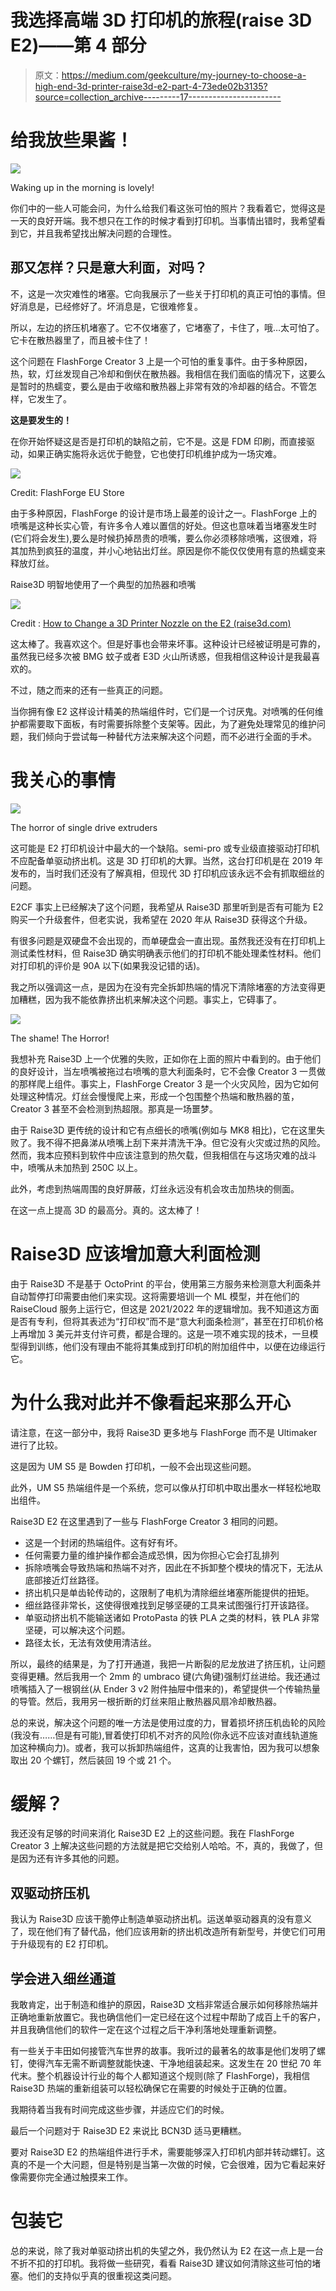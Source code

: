 # 我选择高端 3D 打印机的旅程(raise 3D E2)——第 4 部分

> 原文：<https://medium.com/geekculture/my-journey-to-choose-a-high-end-3d-printer-raise3d-e2-part-4-73ede02b3135?source=collection_archive---------17----------------------->

# 给我放些果酱！

![](img/bfea6ae9a97bfb6601067570079d2900.png)

Waking up in the morning is lovely!

你们中的一些人可能会问，为什么给我们看这张可怕的照片？我看着它，觉得这是一天的良好开端。我不想只在工作的时候才看到打印机。当事情出错时，我希望看到它，并且我希望找出解决问题的合理性。

## 那又怎样？只是意大利面，对吗？

不，这是一次灾难性的堵塞。它向我展示了一些关于打印机的真正可怕的事情。但好消息是，已经修好了。坏消息是，它很难修复。

所以，左边的挤压机堵塞了。它不仅堵塞了，它堵塞了，卡住了，哦…太可怕了。它卡在散热器里了，而且被卡住了！

这个问题在 FlashForge Creator 3 上是一个可怕的重复事件。由于多种原因，热，软，灯丝发现自己冷却和倒伏在散热器。我相信在我们面临的情况下，这要么是暂时的热蠕变，要么是由于收缩和散热器上非常有效的冷却器的结合。不管怎样，它发生了。

**这是要发生的！**

在你开始怀疑这是否是打印机的缺陷之前，它不是。这是 FDM 印刷，而直接驱动，如果正确实施将永远优于鲍登，它也使打印机维护成为一场灾难。

![](img/f8451f17a4edc51226d04c1437108334.png)

Credit: FlashForge EU Store

由于多种原因，FlashForge 的设计是市场上最差的设计之一。FlashForge 上的喷嘴是这种长实心管，有许多令人难以置信的好处。但这也意味着当堵塞发生时(它们将会发生),要么是时候扔掉昂贵的喷嘴，要么你必须移除喷嘴，这很难，将其加热到疯狂的温度，并小心地钻出灯丝。原因是你不能仅仅使用有意的热蠕变来释放灯丝。

Raise3D 明智地使用了一个典型的加热器和喷嘴

![](img/37ddb3bf2aa32cd1e315daf3c67b395f.png)

Credit : [How to Change a 3D Printer Nozzle on the E2 (raise3d.com)](https://www.raise3d.com/academy/how-to-change-a-3d-printer-nozzle-on-the-e2/)

这太棒了。我喜欢这个。但是好事也会带来坏事。这种设计已经被证明是可靠的，虽然我已经多次被 BMG 蚊子或者 E3D 火山所诱惑，但我相信这种设计是我最喜欢的。

不过，随之而来的还有一些真正的问题。

当你拥有像 E2 这样设计精美的热端组件时，它们是一个讨厌鬼。对喷嘴的任何维护都需要取下面板，有时需要拆除整个支架等。因此，为了避免处理常见的维护问题，我们倾向于尝试每一种替代方法来解决这个问题，而不必进行全面的手术。

# 我关心的事情

![](img/fd56a59b69f1f8423745cc493ed6282c.png)

The horror of single drive extruders

这可能是 E2 打印机设计中最大的一个缺陷。semi-pro 或专业级直接驱动打印机不应配备单驱动挤出机。这是 3D 打印机的大罪。当然，这台打印机是在 2019 年发布的，当时我们还没有了解真相，但现代 3D 打印机应该永远不会有抓取细丝的问题。

E2CF 事实上已经解决了这个问题，我希望从 Raise3D 那里听到是否有可能为 E2 购买一个升级套件，但老实说，我希望在 2020 年从 Raise3D 获得这个升级。

有很多问题是双硬盘不会出现的，而单硬盘会一直出现。虽然我还没有在打印机上测试柔性材料，但 Raise3D 确实明确表示他们的打印机不能处理柔性材料。他们对打印机的评价是 90A 以下(如果我没记错的话)。

我之所以强调这一点，是因为在没有完全拆卸热端的情况下清除堵塞的方法变得更加糟糕，因为我不能依靠挤出机来解决这个问题。事实上，它碍事了。

![](img/0ae08ae9e8c9d7bef33fd374f256ce3c.png)

The shame! The Horror!

我想补充 Raise3D 上一个优雅的失败，正如你在上面的照片中看到的。由于他们的良好设计，当左喷嘴被拖过右喷嘴的意大利面条时，它不会像 Creator 3 一贯做的那样爬上组件。事实上，FlashForge Creator 3 是一个火灾风险，因为它如何处理这种情况。灯丝会慢慢爬上来，形成一个包围整个热端和散热器的茧，Creator 3 甚至不会检测到热超限。那真是一场噩梦。

由于 Raise3D 更传统的设计和它有点细长的喷嘴(例如与 MK8 相比)，它在这里失败了。我不得不把鼻涕从喷嘴上刮下来并清洗干净。但它没有火灾或过热的风险。然而，我本应预料到软件中应该注意到的热欠载，但我相信在与这场灾难的战斗中，喷嘴从未加热到 250C 以上。

此外，考虑到热端周围的良好屏蔽，灯丝永远没有机会攻击加热块的侧面。

在这一点上提高 3D 的最高分。真的。这太棒了！

# Raise3D 应该增加意大利面检测

由于 Raise3D 不是基于 OctoPrint 的平台，使用第三方服务来检测意大利面条并自动暂停打印需要由他们来实现。这将需要培训一个 ML 模型，并在他们的 RaiseCloud 服务上运行它，但这是 2021/2022 年的逻辑增加。我不知道这方面是否有专利，但将其表述为“打印权”而不是“意大利面条检测”，甚至在打印机价格上再增加 3 美元并支付许可费，都是合理的。这是一项不难实现的技术，一旦模型得到训练，他们没有理由不能将其集成到打印机的附加组件中，以便在边缘运行它。

# 为什么我对此并不像看起来那么开心

请注意，在这一部分中，我将 Raise3D 更多地与 FlashForge 而不是 Ultimaker 进行了比较。

这是因为 UM S5 是 Bowden 打印机，一般不会出现这些问题。

此外，UM S5 热端组件是一个系统，您可以像从打印机中取出墨水一样轻松地取出组件。

Raise3D E2 在这里遇到了一些与 FlashForge Creator 3 相同的问题。

*   这是一个封闭的热端组件。这有好有坏。
*   任何需要力量的维护操作都会造成恐惧，因为你担心它会打乱排列
*   拆除喷嘴会导致热端和热端不对齐，因此在不拆卸整个模块的情况下，无法从底部接近灯丝路径。
*   挤出机只是单齿轮传动的，这限制了电机为清除细丝堵塞所能提供的扭矩。
*   细丝路径非常长，这使得很难找到足够坚硬的工具来试图强行打开该路径。
*   单驱动挤出机不能输送诸如 ProtoPasta 的铁 PLA 之类的材料，铁 PLA 非常坚硬，可以解决这个问题。
*   路径太长，无法有效使用清洁丝。

所以，最终的结果是，为了打开通道，我把一片断裂的尼龙放进了挤压机，让问题变得更糟。然后我用一个 2mm 的 umbraco 键(六角键)强制灯丝进给。我还通过喷嘴插入了一根钢丝(从 Ender 3 v2 附件抽屉中借来的)，希望提供一个传输热量的导管。然后，我用另一根折断的灯丝来阻止散热器风扇冷却散热器。

总的来说，解决这个问题的唯一方法是使用过度的力，冒着损坏挤压机齿轮的风险(我没有……但是有可能),冒着使打印机不对齐的风险(你永远不应该对直线轨道施加这种横向力)。或者，我可以拆卸热端组件，这真的让我害怕，因为我可以想象取出 20 个螺钉，然后装回 19 个或 21 个。

# 缓解？

我还没有足够的时间来消化 Raise3D E2 上的这些问题。我在 FlashForge Creator 3 上解决这些问题的方法就是把它交给别人哈哈。不，真的，我做了，但是因为还有许多其他的问题。

## 双驱动挤压机

我认为 Raise3D 应该干脆停止制造单驱动挤出机。运送单驱动器真的没有意义了，现在他们有了替代品，他们应该用新的挤出机改造所有新型号，并使它们可用于升级现有的 E2 打印机。

## 学会进入细丝通道

我敢肯定，出于制造和维护的原因，Raise3D 文档非常适合展示如何移除热端并正确地重新放置它。我也确信他们一定已经在这个过程中帮助了成百上千的客户，并且我确信他们的软件一定在这个过程之后干净利落地处理重新调整。

有一些关于丰田如何接管汽车世界的故事。我听过的最著名的故事是他们发明了螺钉，使得汽车无需不断调整就能快速、干净地组装起来。这发生在 20 世纪 70 年代末。整个机器设计行业的每个人都知道这个规则(除了 FlashForge)，我相信 Raise3D 热端的重新组装可以轻松确保它在需要的时候处于正确的位置。

我期待着当我有时间完成这些步骤，并适应它们的时候。

最后一个问题对于 Raise3D E2 来说比 BCN3D 适马更糟糕。

要对 Raise3D E2 的热端组件进行手术，需要能够深入打印机内部并转动螺钉。这真的不是一个大问题，但是特别是当第一次做的时候，它会很难，因为它看起来好像需要你完全通过触摸来工作。

# 包装它

总的来说，除了我对单驱动挤出机的失望之外，我仍然认为 E2 在这一点上是一台不折不扣的打印机。我将做一些研究，看看 Raise3D 建议如何清除这些可怕的堵塞。他们的支持似乎真的很重视这类问题。